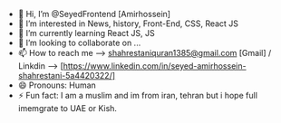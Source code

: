 - 👋 Hi, I’m @SeyedFrontend [Amirhossein]
- 👀 I’m interested in News, history, Front-End, CSS, React JS
- 🌱 I’m currently learning React JS, JS
- 💞️ I’m looking to collaborate on ...
- 📫 How to reach me --> shahrestaniquran1385@gmail.com [Gmail] / Linkdin --> [https://www.linkedin.com/in/seyed-amirhossein-shahrestani-5a4420322/]
- 😄 Pronouns: Human
- ⚡ Fun fact: I am a muslim and im from iran, tehran but i hope full imemgrate to UAE or Kish.

<!---
SeyedFrontend/SeyedFrontend is a ✨ special ✨ repository because its `README.md` (this file) appears on your GitHub profile.
You can click the Preview link to take a look at your changes.
--->

